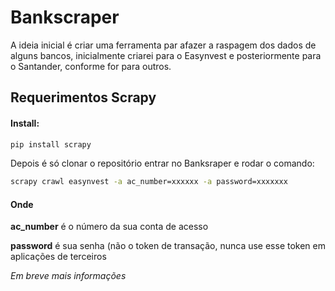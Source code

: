 # Bankscraper

A ideia inicial é criar uma ferramenta par afazer a raspagem dos dados de alguns bancos, inicialmente criarei para o Easynvest e posteriormente para o Santander, conforme for para outros. 

## Requerimentos Scrapy
#### Install:
```sh
pip install scrapy
```

Depois é só clonar o repositório entrar no Banksraper e rodar o comando:
```sh
scrapy crawl easynvest -a ac_number=xxxxxx -a password=xxxxxxx
```

#### Onde
**ac_number** é o número da sua conta de acesso

**password**  é sua senha (não o token de transação, nunca use esse token em aplicações de terceiros 

*Em breve mais informações*
